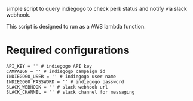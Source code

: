 simple script to query indiegogo to check perk status and notify via slack webhook.

This script is designed to run as a AWS lambda function.

# Required configurations

```
API_KEY = '' # indiegogo API key
CAMPAIGN = '' # indiegogo campaign id
INDIEGOGO_USER = '' # indiegogo user name
INDIEGOGO_PASSWORD = '' # indiegogo password
SLACK_WEBHOOK = '' # slack webhook url
SLACK_CHANNEL = '' # slack channel for messaging
```
